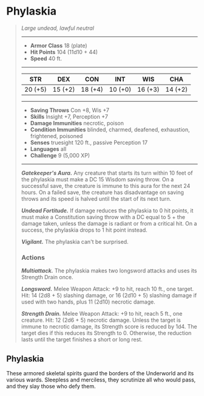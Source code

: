 # Phylaskia
>*Large undead, lawful neutral*
>___
>- **Armor Class** 18 (plate)
>- **Hit Points** 104 (11d10 + 44)
>- **Speed** 40 ft.
>___
>|STR|DEX|CON|INT|WIS|CHA|
>|:---:|:---:|:---:|:---:|:---:|:---:|
>|20 (+5)|15 (+2)|18 (+4)|10 (+0)|16 (+3)|14 (+2)|
>___
>- **Saving Throws** Con +8, Wis +7
>- **Skills** Insight +7, Perception +7
>- **Damage Immunities** necrotic, poison
>- **Condition Immunities** blinded, charmed, deafened, exhaustion, frightened, poisoned
>- **Senses** truesight 120 ft., passive Perception 17
>- **Languages** all
>- **Challenge** 9 (5,000 XP)
>___
>***Gatekeeper's Aura.*** Any creature that starts its turn within 10 feet of the phylaskia must make a DC 15 Wisdom saving throw. On a successful save, the creature is immune to this aura for the next 24 hours. On a failed save, the creature has disadvantage on saving throws and its speed is halved until the start of its next turn.  
>
>***Undead Fortitude.*** If damage reduces the phylaskia to 0 hit points, it must make a Constitution saving throw with a DC equal to 5 + the damage taken, unless the damage is radiant or from a critical hit. On a success, the phylaskia drops to 1 hit point instead.  
>
>***Vigilant.*** The phylaskia can't be surprised.  
>
>### Actions
>***Multiattack.*** The phylaskia makes two longsword attacks and uses its Strength Drain once.  
>
>***Longsword.*** Melee Weapon Attack: +9 to hit, reach 10 ft., one target. Hit: 14 (2d8 + 5) slashing damage, or 16 (2d10 + 5) slashing damage if used with two hands, plus 11 (2d10) necrotic damage.  
>
>***Strength Drain.*** Melee Weapon Attack: +9 to hit, reach 5 ft., one creature. Hit: 12 (2d6 + 5) necrotic damage. Unless the target is immune to necrotic damage, its Strength score is reduced by 1d4. The target dies if this reduces its Strength to 0. Otherwise, the reduction lasts until the target finishes a short or long rest.
## Phylaskia
These armored skeletal spirits guard the borders of the Underworld and its various wards. Sleepless and merciless, they scrutinize all who would pass, and they slay those who defy them.